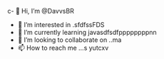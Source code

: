 c- 👋 Hi, I’m @DavvsBR
- 👀 I’m interested in .sfdfssFDS
- 🌱 I’m currently learning javasdfsdfppppppppnn
- 💞️ I’m looking to collaborate on ..ma
- 📫 How to reach me ...s
yutcxv
<!---
DavvsBR/DavvsBR is a ✨ special ✨ repository because its `README.md` (this file) appears on your GitHub profile.
You can click the Preview link to take a look at your changes.
--->
